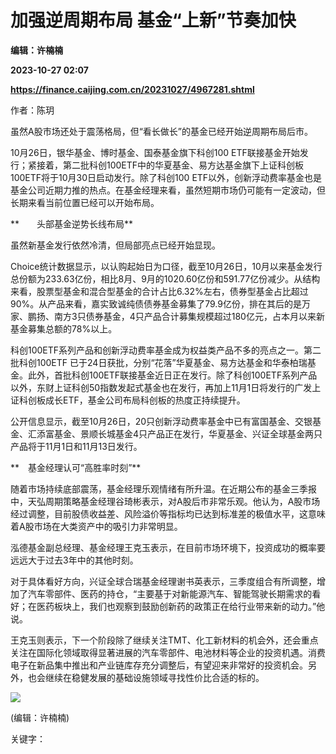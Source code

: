 # 加强逆周期布局 基金“上新”节奏加快
**编辑：许楠楠**

**2023-10-27 02:07**

**https://finance.caijing.com.cn/20231027/4967281.shtml**

作者：陈玥

虽然A股市场还处于震荡格局，但“看长做长”的基金已经开始逆周期布局后市。

10月26日，银华基金、博时基金、国泰基金旗下科创100 ETF联接基金开始发行；紧接着，第二批科创100ETF中的华夏基金、易方达基金旗下上证科创板100ETF将于10月30日启动发行。除了科创100 ETF以外，创新浮动费率基金也是基金公司近期力推的热点。在基金经理来看，虽然短期市场仍可能有一定波动，但长期来看当前位置已经可以开始布局。

**　　头部基金逆势长线布局**

虽然新基金发行依然冷清，但局部亮点已经开始显现。

Choice统计数据显示，以认购起始日为口径，截至10月26日，10月以来基金发行总份额为233.63亿份，相比8月、9月的1020.60亿份和591.77亿份减少。从结构来看，股票型基金和混合型基金的合计占比6.32%左右，债券型基金占比超过90%。从产品来看，嘉实致诚纯债债券基金募集了79.9亿份，排在其后的是万家、鹏扬、南方3只债券基金，4只产品合计募集规模超过180亿元，占本月以来新基金募集总额的78%以上。

科创100ETF系列产品和创新浮动费率基金成为权益类产品不多的亮点之一。第二批科创100ETF 已于24日获批，分别“花落”华夏基金、易方达基金和华泰柏瑞基金。此外，首批科创100ETF联接基金近日正在发行。除了科创100ETF系列产品以外，东财上证科创50指数发起式基金也在发行，再加上11月1日将发行的广发上证科创板成长ETF，基金公司布局科创板的热度正持续提升。

公开信息显示，截至10月26日，20只创新浮动费率基金中已有富国基金、交银基金、汇添富基金、景顺长城基金4只产品正在发行，华夏基金、兴证全球基金两只产品将于11月1日和11月13日发行。

**　基金经理认可“高胜率时刻”**

随着市场持续底部震荡，基金经理乐观情绪有所升温。在近期公布的基金三季报中，天弘周期策略基金经理谷琦彬表示，对A股后市非常乐观。他认为，A股市场经过调整，目前股债收益差、风险溢价等指标均已达到标准差的极值水平，这意味着A股市场在大类资产中的吸引力非常明显。

泓德基金副总经理、基金经理王克玉表示，在目前市场环境下，投资成功的概率要远远大于过去3年中的其他时刻。

对于具体看好方向，兴证全球合瑞基金经理谢书英表示，三季度组合有所调整，增加了汽车零部件、医药的持仓，“主要基于对新能源汽车、智能驾驶长期需求的看好；在医药板块上，我们也观察到鼓励创新药的政策正在给行业带来新的动力。”他说。

王克玉则表示，下一个阶段除了继续关注TMT、化工新材料的机会外，还会重点关注在国际化领域取得显著进展的汽车零部件、电池材料等企业的投资机遇。消费电子在新品集中推出和产业链库存充分调整后，有望迎来非常好的投资机会。另外，也会继续在稳健发展的基础设施领域寻找性价比合适的标的。

![](https://tx1.cdn.caijing.com.cn/2014-03-27/114048455.jpg)

(编辑：许楠楠)

关键字：
